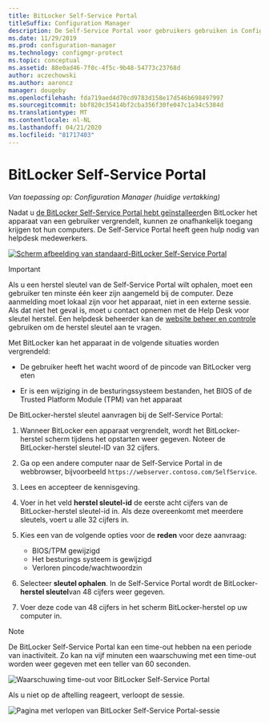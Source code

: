 ```yaml
---
title: BitLocker Self-Service Portal
titleSuffix: Configuration Manager
description: De Self-Service Portal voor gebruikers gebruiken in Configuration Manager voor BitLocker-herstel
ms.date: 11/29/2019
ms.prod: configuration-manager
ms.technology: configmgr-protect
ms.topic: conceptual
ms.assetid: 88e0ad46-7f0c-4f5c-9b48-54773c23768d
author: aczechowski
ms.author: aaroncz
manager: dougeby
ms.openlocfilehash: fda719aed4d70cd9783d158e17d546b698497997
ms.sourcegitcommit: bbf820c35414bf2cba356f30fe047c1a34c5384d
ms.translationtype: MT
ms.contentlocale: nl-NL
ms.lasthandoff: 04/21/2020
ms.locfileid: "81717403"
---
```

# <a name="bitlocker-self-service-portal"></a>BitLocker Self-Service Portal

*Van toepassing op: Configuration Manager (huidige vertakking)*

<!--3601034-->

Nadat u [de BitLocker Self-Service Portal hebt geïnstalleerd](setup-websites.md)en BitLocker het apparaat van een gebruiker vergrendelt, kunnen ze onafhankelijk toegang krijgen tot hun computers. De Self-Service Portal heeft geen hulp nodig van helpdesk medewerkers.

[![Scherm afbeelding van standaard-BitLocker Self-Service Portal](media/bitlocker-self-service-portal.png)](media/bitlocker-self-service-portal.png#lightbox)

> [!IMPORTANT]
> Als u een herstel sleutel van de Self-Service Portal wilt ophalen, moet een gebruiker ten minste één keer zijn aangemeld bij de computer. Deze aanmelding moet lokaal zijn voor het apparaat, niet in een externe sessie. Als dat niet het geval is, moet u contact opnemen met de Help Desk voor sleutel herstel. Een helpdesk beheerder kan de [website beheer en controle](helpdesk-portal.md) gebruiken om de herstel sleutel aan te vragen.

Met BitLocker kan het apparaat in de volgende situaties worden vergrendeld:

- De gebruiker heeft het wacht woord of de pincode van BitLocker verg eten

- Er is een wijziging in de besturingssysteem bestanden, het BIOS of de Trusted Platform Module (TPM) van het apparaat

De BitLocker-herstel sleutel aanvragen bij de Self-Service Portal:

1. Wanneer BitLocker een apparaat vergrendelt, wordt het BitLocker-herstel scherm tijdens het opstarten weer gegeven. Noteer de BitLocker-herstel sleutel-ID van 32 cijfers.

1. Ga op een andere computer naar de Self-Service Portal in de webbrowser, bijvoorbeeld `https://webserver.contoso.com/SelfService`.

1. Lees en accepteer de kennisgeving.

1. Voer in het veld **herstel sleutel-id** de eerste acht cijfers van de BitLocker-herstel sleutel-id in. Als deze overeenkomt met meerdere sleutels, voert u alle 32 cijfers in.

1. Kies een van de volgende opties voor de **reden** voor deze aanvraag:

    - BIOS/TPM gewijzigd
    - Het besturings systeem is gewijzigd
    - Verloren pincode/wachtwoordzin

1. Selecteer **sleutel ophalen**. In de Self-Service Portal wordt de BitLocker- **herstel sleutel**van 48 cijfers weer gegeven.

1. Voer deze code van 48 cijfers in het scherm BitLocker-herstel op uw computer in.

> [!NOTE]
> De BitLocker Self-Service Portal kan een time-out hebben na een periode van inactiviteit. Zo kan na vijf minuten een waarschuwing met een time-out worden weer gegeven met een teller van 60 seconden.
>
> ![Waarschuwing time-out voor BitLocker Self-Service Portal](media/bitlocker-self-service-portal-timeout-warning.png)
>
> Als u niet op de aftelling reageert, verloopt de sessie.
>
> ![Pagina met verlopen van BitLocker Self-Service Portal-sessie](media/bitlocker-self-service-portal-session-expired.png)
